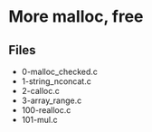 # More malloc, free

## Files

- 0-malloc_checked.c
- 1-string_nconcat.c
- 2-calloc.c
- 3-array_range.c
- 100-realloc.c
- 101-mul.c
